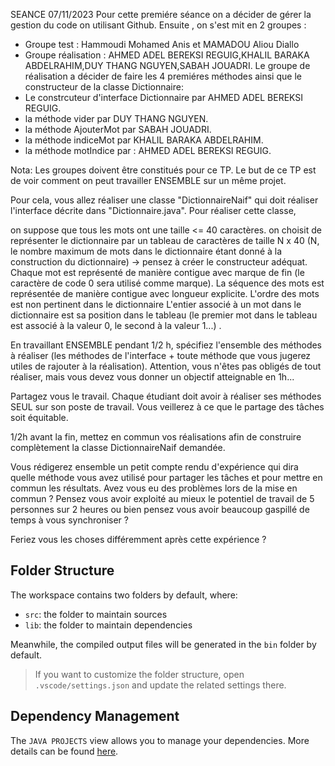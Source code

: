 SEANCE 07/11/2023
 Pour cette premiére séance on a décider de gérer la gestion du code on utilisant Github. Ensuite , on s'est mit en 2 groupes :
   - Groupe test : Hammoudi Mohamed Anis et MAMADOU Aliou Diallo
   - Groupe réalisation : AHMED ADEL BEREKSI REGUIG,KHALIL BARAKA ABDELRAHIM,DUY THANG NGUYEN,SABAH JOUADRI.
Le groupe de réalisation a décider de faire les 4 premiéres méthodes ainsi que le constructeur de la classe Dictionnaire:
  - Le constrcuteur d'interface Dictionnaire par AHMED ADEL BEREKSI REGUIG.
  - la méthode vider par  DUY THANG NGUYEN.
  - la méthode AjouterMot par SABAH JOUADRI.
  - la méthode indiceMot par KHALIL BARAKA ABDELRAHIM.
  - la méthode motIndice par : AHMED ADEL BEREKSI REGUIG.


Nota: Les groupes doivent être constitués pour ce TP.
Le but de ce TP est de voir comment on peut travailler ENSEMBLE sur un même projet.

Pour cela, vous allez réaliser une classe "DictionnaireNaif" qui doit réaliser l'interface décrite dans "Dictionnaire.java".
Pour réaliser cette classe,
 
on suppose que tous les mots ont une taille <= 40 caractères.
on choisit de représenter le dictionnaire par un tableau de caractères de taille N x 40 (N, le nombre maximum de mots dans le dictionnaire étant donné à la construction du dictionnaire) -> pensez à créer le constructeur adéquat.
Chaque mot est représenté de manière contigue avec marque de fin (le caractère de code 0 sera utilisé comme marque).
La séquence des mots est représentée de manière contigue avec longueur explicite.
L'ordre des mots est non pertinent dans le dictionnaire
L'entier associé à un mot dans le dictionnaire est sa position dans le tableau (le premier mot dans le tableau est associé à la valeur 0, le second à la valeur 1...) .

En travaillant ENSEMBLE pendant 1/2 h, spécifiez l'ensemble des méthodes à réaliser (les méthodes de l'interface + toute méthode que vous jugerez utiles de rajouter à la réalisation). Attention, vous n'êtes pas obligés de tout réaliser, mais vous devez vous donner un objectif atteignable en 1h...

Partagez vous le travail. Chaque étudiant doit avoir à réaliser ses méthodes SEUL sur son poste de travail. Vous veillerez à ce que le partage des tâches soit équitable.

1/2h avant la fin, mettez en commun vos réalisations afin de construire complètement la classe DictionnaireNaif demandée.

Vous rédigerez ensemble un petit compte rendu d'expérience qui dira quelle méthode vous avez utilisé pour partager les tâches et pour mettre en commun les résultats. 
Avez vous eu des problèmes lors de la mise en commun ? Pensez vous avoir exploité au mieux le potentiel de travail de 5 personnes sur 2 heures ou bien pensez vous avoir beaucoup gaspillé de temps à vous synchroniser ?

Feriez vous les choses différemment après cette expérience ?

## Folder Structure

The workspace contains two folders by default, where:

- `src`: the folder to maintain sources
- `lib`: the folder to maintain dependencies

Meanwhile, the compiled output files will be generated in the `bin` folder by default.

> If you want to customize the folder structure, open `.vscode/settings.json` and update the related settings there.

## Dependency Management

The `JAVA PROJECTS` view allows you to manage your dependencies. More details can be found [here](https://github.com/microsoft/vscode-java-dependency#manage-dependencies).
